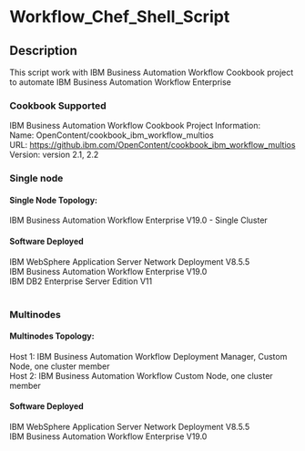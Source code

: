 # Workflow_Chef_Shell_Script

## Description

This script work with IBM Business Automation Workflow Cookbook project to automate IBM Business Automation Workflow Enterprise 

### Cookbook Supported
IBM Business Automation Workflow Cookbook Project Information: <br> 
Name: OpenContent/cookbook_ibm_workflow_multios <br>
URL: https://github.ibm.com/OpenContent/cookbook_ibm_workflow_multios <br>
Version: version 2.1, 2.2 <br>


### Single node 
#### Single Node Topology:
  IBM Business Automation Workflow Enterprise V19.0 - Single Cluster <br>
#### Software Deployed
IBM WebSphere Application Server Network Deployment V8.5.5 <br>
IBM Business Automation Workflow Enterprise V19.0 <br>
IBM DB2 Enterprise Server Edition V11 <br>
<br>


### Multinodes
#### Multinodes Topology:
Host 1: IBM Business Automation Workflow Deployment Manager, Custom Node, one cluster member <br>
Host 2: IBM Business Automation Workflow Custom Node, one cluster member <br>
#### Software Deployed
IBM WebSphere Application Server Network Deployment V8.5.5 <br>
IBM Business Automation Workflow Enterprise V19.0 <br>
<br>